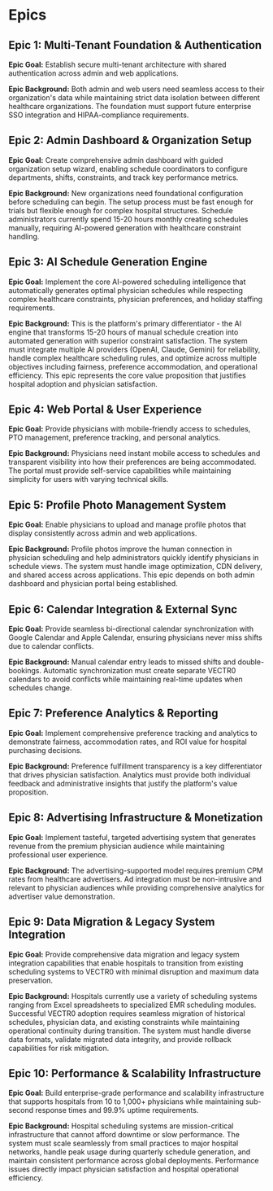 # Epics

## Epic 1: Multi-Tenant Foundation & Authentication
**Epic Goal:** Establish secure multi-tenant architecture with shared authentication across admin and web applications.

**Epic Background:** Both admin and web users need seamless access to their organization's data while maintaining strict data isolation between different healthcare organizations. The foundation must support future enterprise SSO integration and HIPAA-compliance requirements.

## Epic 2: Admin Dashboard & Organization Setup
**Epic Goal:** Create comprehensive admin dashboard with guided organization setup wizard, enabling schedule coordinators to configure departments, shifts, constraints, and track key performance metrics.

**Epic Background:** New organizations need foundational configuration before scheduling can begin. The setup process must be fast enough for trials but flexible enough for complex hospital structures. Schedule administrators currently spend 15-20 hours monthly creating schedules manually, requiring AI-powered generation with healthcare constraint handling.

## Epic 3: AI Schedule Generation Engine
**Epic Goal:** Implement the core AI-powered scheduling intelligence that automatically generates optimal physician schedules while respecting complex healthcare constraints, physician preferences, and holiday staffing requirements.

**Epic Background:** This is the platform's primary differentiator - the AI engine that transforms 15-20 hours of manual schedule creation into automated generation with superior constraint satisfaction. The system must integrate multiple AI providers (OpenAI, Claude, Gemini) for reliability, handle complex healthcare scheduling rules, and optimize across multiple objectives including fairness, preference accommodation, and operational efficiency. This epic represents the core value proposition that justifies hospital adoption and physician satisfaction.

## Epic 4: Web Portal & User Experience
**Epic Goal:** Provide physicians with mobile-friendly access to schedules, PTO management, preference tracking, and personal analytics.

**Epic Background:** Physicians need instant mobile access to schedules and transparent visibility into how their preferences are being accommodated. The portal must provide self-service capabilities while maintaining simplicity for users with varying technical skills.

## Epic 5: Profile Photo Management System
**Epic Goal:** Enable physicians to upload and manage profile photos that display consistently across admin and web applications.

**Epic Background:** Profile photos improve the human connection in physician scheduling and help administrators quickly identify physicians in schedule views. The system must handle image optimization, CDN delivery, and shared access across applications. This epic depends on both admin dashboard and physician portal being established.

## Epic 6: Calendar Integration & External Sync
**Epic Goal:** Provide seamless bi-directional calendar synchronization with Google Calendar and Apple Calendar, ensuring physicians never miss shifts due to calendar conflicts.

**Epic Background:** Manual calendar entry leads to missed shifts and double-bookings. Automatic synchronization must create separate VECTR0 calendars to avoid conflicts while maintaining real-time updates when schedules change.

## Epic 7: Preference Analytics & Reporting
**Epic Goal:** Implement comprehensive preference tracking and analytics to demonstrate fairness, accommodation rates, and ROI value for hospital purchasing decisions.

**Epic Background:** Preference fulfillment transparency is a key differentiator that drives physician satisfaction. Analytics must provide both individual feedback and administrative insights that justify the platform's value proposition.

## Epic 8: Advertising Infrastructure & Monetization
**Epic Goal:** Implement tasteful, targeted advertising system that generates revenue from the premium physician audience while maintaining professional user experience.

**Epic Background:** The advertising-supported model requires premium CPM rates from healthcare advertisers. Ad integration must be non-intrusive and relevant to physician audiences while providing comprehensive analytics for advertiser value demonstration.

## Epic 9: Data Migration & Legacy System Integration
**Epic Goal:** Provide comprehensive data migration and legacy system integration capabilities that enable hospitals to transition from existing scheduling systems to VECTR0 with minimal disruption and maximum data preservation.

**Epic Background:** Hospitals currently use a variety of scheduling systems ranging from Excel spreadsheets to specialized EMR scheduling modules. Successful VECTR0 adoption requires seamless migration of historical schedules, physician data, and existing constraints while maintaining operational continuity during transition. The system must handle diverse data formats, validate migrated data integrity, and provide rollback capabilities for risk mitigation.

## Epic 10: Performance & Scalability Infrastructure
**Epic Goal:** Build enterprise-grade performance and scalability infrastructure that supports hospitals from 10 to 1,000+ physicians while maintaining sub-second response times and 99.9% uptime requirements.

**Epic Background:** Hospital scheduling systems are mission-critical infrastructure that cannot afford downtime or slow performance. The system must scale seamlessly from small practices to major hospital networks, handle peak usage during quarterly schedule generation, and maintain consistent performance across global deployments. Performance issues directly impact physician satisfaction and hospital operational efficiency.